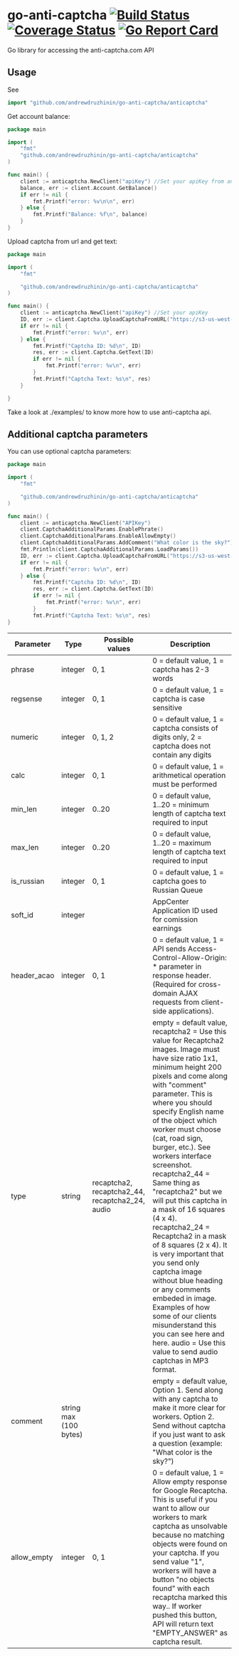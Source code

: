 # go-anti-captcha [![Build Status](https://travis-ci.org/drzhnin/go-anti-captcha.svg?branch=master)](https://travis-ci.org/andrewdruzhinin/go-anti-captcha) [![Coverage Status](https://coveralls.io/repos/github/andrewdruzhinin/go-anti-captcha/badge.svg?branch=master)](https://coveralls.io/github/andrewdruzhinin/go-anti-captcha?branch=master) [![Go Report Card](https://goreportcard.com/badge/github.com/andrewdruzhinin/go-anti-captcha)](https://goreportcard.com/report/github.com/andrewdruzhinin/go-anti-captcha)

Go library for accessing the anti-captcha.com API
## Usage ##
See
```go
import "github.com/andrewdruzhinin/go-anti-captcha/anticaptcha"
```
Get account balance:
```go
package main

import (
	"fmt"
	"github.com/andrewdruzhinin/go-anti-captcha/anticaptcha"
)

func main() {
	client := anticaptcha.NewClient("apiKey") //Set your apiKey from anti-captcha.com
	balance, err := client.Account.GetBalance()
	if err != nil {
		fmt.Printf("error: %v\n\n", err)
	} else {
		fmt.Printf("Balance: %f\n", balance)
	}
}

```

Upload captcha from url and get text:
```go
package main

import (
	"fmt"

	"github.com/andrewdruzhinin/go-anti-captcha/anticaptcha"
)

func main() {
	client := anticaptcha.NewClient("apiKey") //Set your apiKey
	ID, err := client.Captcha.UploadCaptchaFromURL("https://s3-us-west-2.amazonaws.com/captcha-test/1045.png")
	if err != nil {
		fmt.Printf("error: %v\n", err)
	} else {
		fmt.Printf("Captcha ID: %d\n", ID)
		res, err := client.Captcha.GetText(ID)
		if err != nil {
			fmt.Printf("error: %v\n", err)
		}
		fmt.Printf("Captcha Text: %s\n", res)
	}

}
```
Take a look at ./examples/ to know more how to use anti-captcha api.

## Additional captcha parameters ##
You can use optional captcha parameters:
```go
package main

import (
	"fmt"

	"github.com/andrewdruzhinin/go-anti-captcha/anticaptcha"
)

func main() {
	client := anticaptcha.NewClient("APIKey")
	client.CaptchaAdditionalParams.EnablePhrate()
	client.CaptchaAdditionalParams.EnableAllowEmpty()
	client.CaptchaAdditionalParams.AddComment("What color is the sky?")
	fmt.Println(client.CaptchaAdditionalParams.LoadParams())
	ID, err := client.Captcha.UploadCaptchaFromURL("https://s3-us-west-2.amazonaws.com/captcha-test/1045.png")
	if err != nil {
		fmt.Printf("error: %v\n", err)
	} else {
		fmt.Printf("Captcha ID: %d\n", ID)
		res, err := client.Captcha.GetText(ID)
		if err != nil {
			fmt.Printf("error: %v\n", err)
		}
		fmt.Printf("Captcha Text: %s\n", res)
}
```
Parameter |	Type |	Possible values |	Description
------------ | ------------- | -------------|  -------------
phrase |	integer | 0, 1 | 0 = default value, 1 = captcha has 2-3 words
regsense |	integer | 0, 1 | 0 = default value, 1 = captcha is case sensitive
numeric |	integer | 0, 1, 2 | 0 = default value, 1 = captcha consists of digits only, 2 = captcha does not contain any digits
calc |	integer | 0, 1 | 0 = default value, 1 = arithmetical operation must be performed
min_len |	integer | 0..20 | 0 = default value, 1..20 = minimum length of captcha text required to input
max_len |	integer | 0..20 | 0 = default value, 1..20 = maximum length of captcha text required to input
is_russian | integer | 0, 1 | 0 = default value, 1 = captcha goes to Russian Queue
soft_id	| integer | | AppCenter Application ID used for comission earnings
header_acao |	integer | 0, 1 | 0 = default value, 1 = API sends Access-Control-Allow-Origin: * parameter in response header. (Required for cross-domain AJAX requests from client-side applications).
type | string | recaptcha2, recaptcha2_44, recaptcha2_24, audio | empty = default value, recaptcha2 = Use this value for Recaptcha2 images. Image must have size ratio 1x1, minimum height 200 pixels and come along with "comment" parameter. This is where you should specify English name of the object which worker must choose (cat, road sign, burger, etc.). See workers interface screenshot. recaptcha2_44 = Same thing as "recaptcha2" but we will put this captcha in a mask of 16 squares (4 x 4). recaptcha2_24 = Recaptcha2 in a mask of 8 squares (2 x 4). It is very important that you send only captcha image without blue heading or any comments embeded in image. Examples of how some of our clients misunderstand this you can see here and here. audio = Use this value to send audio captchas in MP3 format.
comment	| string max (100 bytes) | | empty = default value, Option 1. Send along with any captcha to make it more clear for workers. Option 2. Send without captcha if you just want to ask a question (example: "What color is the sky?")
allow_empty | integer | 0, 1 | 0 = default value, 1 = Allow empty response for Google Recaptcha. This is useful if you want to allow our workers to mark captcha as unsolvable because no matching objects were found on your captcha. If you send value "1", workers will have a button "no objects found" with each recaptcha marked this way.. If worker pushed this button, API will return text "EMPTY_ANSWER" as captcha result.
